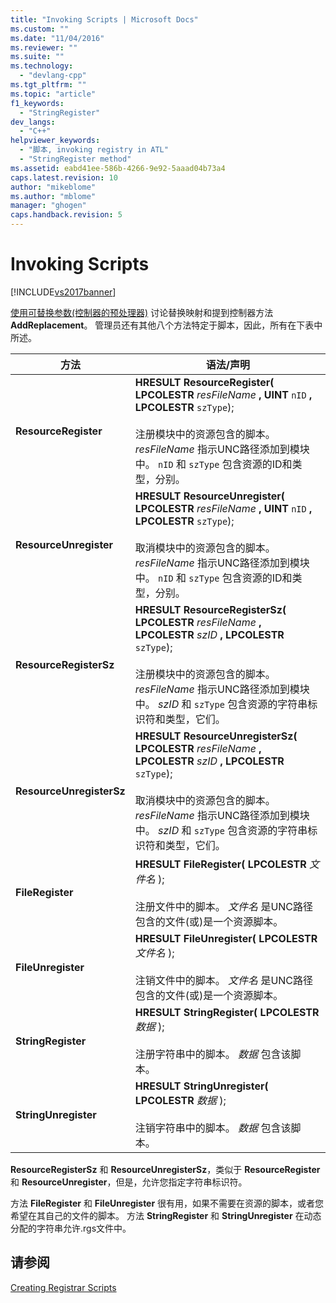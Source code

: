 ```yaml
---
title: "Invoking Scripts | Microsoft Docs"
ms.custom: ""
ms.date: "11/04/2016"
ms.reviewer: ""
ms.suite: ""
ms.technology: 
  - "devlang-cpp"
ms.tgt_pltfrm: ""
ms.topic: "article"
f1_keywords: 
  - "StringRegister"
dev_langs: 
  - "C++"
helpviewer_keywords: 
  - "脚本, invoking registry in ATL"
  - "StringRegister method"
ms.assetid: eabd41ee-586b-4266-9e92-5aaad04b73a4
caps.latest.revision: 10
author: "mikeblome"
ms.author: "mblome"
manager: "ghogen"
caps.handback.revision: 5
---
```

# Invoking Scripts
[!INCLUDE[vs2017banner](../assembler/inline/includes/vs2017banner.md)]

[使用可替换参数\(控制器的预处理器\)](../atl/using-replaceable-parameters-the-registrar-s-preprocessor.md) 讨论替换映射和提到控制器方法 **AddReplacement**。  管理员还有其他八个方法特定于脚本，因此，所有在下表中所述。  
  
|方法|语法\/声明|  
|--------|------------|  
|**ResourceRegister**|**HRESULT ResourceRegister\( LPCOLESTR**  *resFileName* **, UINT**  `nID` **, LPCOLESTR**  `szType`\);<br /><br /> 注册模块中的资源包含的脚本。  *resFileName* 指示UNC路径添加到模块中。  `nID` 和 `szType` 包含资源的ID和类型，分别。|  
|**ResourceUnregister**|**HRESULT ResourceUnregister\( LPCOLESTR**  *resFileName* **, UINT**  `nID` **, LPCOLESTR**  `szType`\);<br /><br /> 取消模块中的资源包含的脚本。  *resFileName* 指示UNC路径添加到模块中。  `nID` 和 `szType` 包含资源的ID和类型，分别。|  
|**ResourceRegisterSz**|**HRESULT ResourceRegisterSz\( LPCOLESTR**  *resFileName* **, LPCOLESTR**  *szID* **, LPCOLESTR**  `szType`\);<br /><br /> 注册模块中的资源包含的脚本。  *resFileName* 指示UNC路径添加到模块中。  *szID* 和 `szType` 包含资源的字符串标识符和类型，它们。|  
|**ResourceUnregisterSz**|**HRESULT ResourceUnregisterSz\( LPCOLESTR**  *resFileName* **, LPCOLESTR**  *szID* **, LPCOLESTR**  `szType`\);<br /><br /> 取消模块中的资源包含的脚本。  *resFileName* 指示UNC路径添加到模块中。  *szID* 和 `szType` 包含资源的字符串标识符和类型，它们。|  
|**FileRegister**|**HRESULT FileRegister\( LPCOLESTR**  *文件名* \);<br /><br /> 注册文件中的脚本。  *文件名* 是UNC路径包含的文件\(或\)是一个资源脚本。|  
|**FileUnregister**|**HRESULT FileUnregister\( LPCOLESTR**  *文件名* \);<br /><br /> 注销文件中的脚本。  *文件名* 是UNC路径包含的文件\(或\)是一个资源脚本。|  
|**StringRegister**|**HRESULT StringRegister\( LPCOLESTR**  *数据* \);<br /><br /> 注册字符串中的脚本。  *数据* 包含该脚本。|  
|**StringUnregister**|**HRESULT StringUnregister\( LPCOLESTR**  *数据* \);<br /><br /> 注销字符串中的脚本。  *数据* 包含该脚本。|  
  
 **ResourceRegisterSz** 和 **ResourceUnregisterSz**，类似于 **ResourceRegister** 和 **ResourceUnregister**，但是，允许您指定字符串标识符。  
  
 方法 **FileRegister** 和 **FileUnregister** 很有用，如果不需要在资源的脚本，或者您希望在其自己的文件的脚本。  方法 **StringRegister** 和 **StringUnregister** 在动态分配的字符串允许.rgs文件中。  
  
## 请参阅  
 [Creating Registrar Scripts](../atl/creating-registrar-scripts.md)